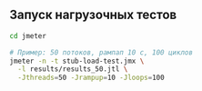 

##  Запуск нагрузочных тестов


```bash
cd jmeter

# Пример: 50 потоков, рампап 10 с, 100 циклов
jmeter -n -t stub-load-test.jmx \
  -l results/results_50.jtl \
  -Jthreads=50 -Jrampup=10 -Jloops=100

